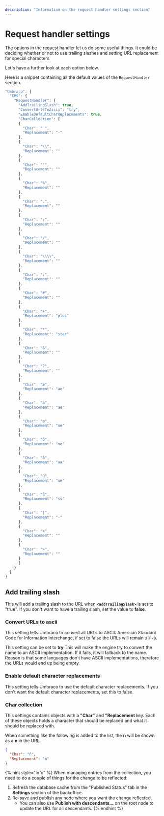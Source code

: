 ```yaml
---
description: "Information on the request handler settings section"
---
```


# Request handler settings

The options in the request handler let us do some useful things. It could be deciding whether or not to use trailing slashes and setting URL replacement for special characters.

Let's have a further look at each option below.

Here is a snippet containing all the default values of the `RequestHandler` section.

```js
"Umbraco": {
  "CMS": {
    "RequestHandler": {
      "AddTrailingSlash": true,
      "ConvertUrlsToAscii": "try",
      "EnableDefaultCharReplacements": true,
      "CharCollection": [
      {
        "Char": " ",
        "Replacement": "-"
      },
      {
        "Char": "\\",
        "Replacement": ""
      },
      {
        "Char": "'",
        "Replacement": ""
      },
      {
        "Char": "%",
        "Replacement": ""
      },
      {
        "Char": ".",
        "Replacement": ""
      },
      {
        "Char": ";",
        "Replacement": ""
      },
      {
        "Char": "/",
        "Replacement": ""
      },
      {
        "Char": "\\\\",
        "Replacement": ""
      },
      {
        "Char": ":",
        "Replacement": ""
      },
      {
        "Char": "#",
        "Replacement": ""
      },
      {
        "Char": "+",
        "Replacement": "plus"
      },
      {
        "Char": "*",
        "Replacement": "star"
      },
      {
        "Char": "&",
        "Replacement": ""
      },
      {
        "Char": "?",
        "Replacement": ""
      },
      {
        "Char": "æ",
        "Replacement": "ae"
      },
      {
        "Char": "ä",
        "Replacement": "ae"
      },
      {
        "Char": "ø",
        "Replacement": "oe"
      },
      {
        "Char": "ö",
        "Replacement": "oe"
      },
      {
        "Char": "å",
        "Replacement": "aa"
      },
      {
        "Char": "ü",
        "Replacement": "ue"
      },
      {
        "Char": "ß",
        "Replacement": "ss"
      },
      {
        "Char": "|",
        "Replacement": "-"
      },
      {
        "Char": "<",
        "Replacement": ""
      },
      {
        "Char": ">",
        "Replacement": ""
      }
      ]
    }
  }
}
```

## Add trailing slash

This will add a trailing slash to the URL when **`<addTrailingSlash>`** is set to "true".
If you don't want to have a trailing slash, set the value to **false**.

### Convert URLs to ascii

This setting tells Umbraco to convert all URLs to ASCII: American Standard Code for Information Interchange, if set to false the URLs will remain `UTF-8`.

This setting can be set to **try** This will make the engine try to convert the name to an ASCII implementation. If it fails, it will fallback to the name. Reason is that some languages don't have ASCII implementations, therefore the URLs would end up being empty.

### Enable default character replacements

This setting tells Umbraco to use the default character replacements. If you don't want the default character replacements, set this to false.

### Char collection

This settings contains objects with a **"Char"** and **"Replacement** key. Each of these objects holds a character that should be replaced and what it should be replaced with.

When something like the following is added to the list, the **ñ** will be shown as a **n** in the URL.

```json
{
  "Char": "ñ",
  "Replacement": "n"
}
```

{% hint style="info" %}
When managing entries from the collection, you need to do a couple of things for the change to be reflected:

1. Refresh the database cache from the "Published Status" tab in the **Settings** section of the backoffice.
2. Re-save and publish any node where you want the change reflected.
    * You can also use **Publish with descendants...** on the root node to update the URL for all descendants.
{% endhint %}
